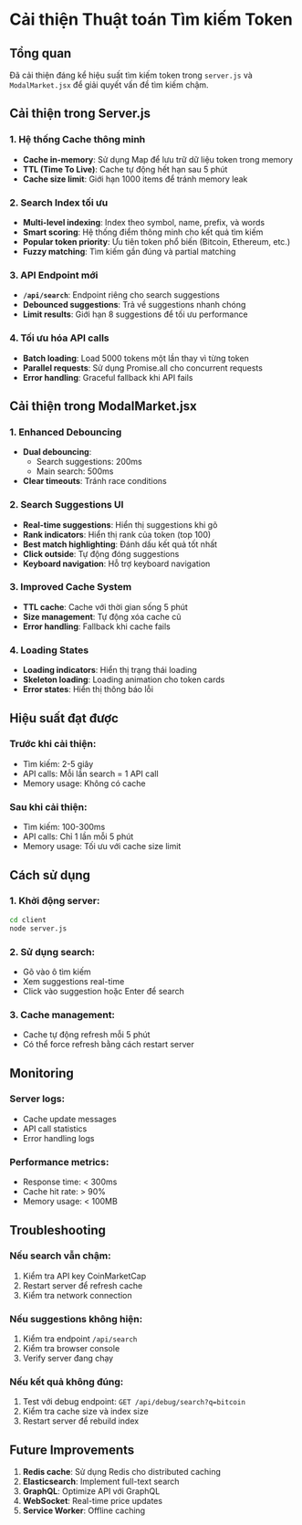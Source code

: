 # Cải thiện Thuật toán Tìm kiếm Token

## Tổng quan
Đã cải thiện đáng kể hiệu suất tìm kiếm token trong `server.js` và `ModalMarket.jsx` để giải quyết vấn đề tìm kiếm chậm.

## Cải thiện trong Server.js

### 1. Hệ thống Cache thông minh
- **Cache in-memory**: Sử dụng Map để lưu trữ dữ liệu token trong memory
- **TTL (Time To Live)**: Cache tự động hết hạn sau 5 phút
- **Cache size limit**: Giới hạn 1000 items để tránh memory leak

### 2. Search Index tối ưu
- **Multi-level indexing**: Index theo symbol, name, prefix, và words
- **Smart scoring**: Hệ thống điểm thông minh cho kết quả tìm kiếm
- **Popular token priority**: Ưu tiên token phổ biến (Bitcoin, Ethereum, etc.)
- **Fuzzy matching**: Tìm kiếm gần đúng và partial matching

### 3. API Endpoint mới
- **`/api/search`**: Endpoint riêng cho search suggestions
- **Debounced suggestions**: Trả về suggestions nhanh chóng
- **Limit results**: Giới hạn 8 suggestions để tối ưu performance

### 4. Tối ưu hóa API calls
- **Batch loading**: Load 5000 tokens một lần thay vì từng token
- **Parallel requests**: Sử dụng Promise.all cho concurrent requests
- **Error handling**: Graceful fallback khi API fails

## Cải thiện trong ModalMarket.jsx

### 1. Enhanced Debouncing
- **Dual debouncing**: 
  - Search suggestions: 200ms
  - Main search: 500ms
- **Clear timeouts**: Tránh race conditions

### 2. Search Suggestions UI
- **Real-time suggestions**: Hiển thị suggestions khi gõ
- **Rank indicators**: Hiển thị rank của token (top 100)
- **Best match highlighting**: Đánh dấu kết quả tốt nhất
- **Click outside**: Tự động đóng suggestions
- **Keyboard navigation**: Hỗ trợ keyboard navigation

### 3. Improved Cache System
- **TTL cache**: Cache với thời gian sống 5 phút
- **Size management**: Tự động xóa cache cũ
- **Error handling**: Fallback khi cache fails

### 4. Loading States
- **Loading indicators**: Hiển thị trạng thái loading
- **Skeleton loading**: Loading animation cho token cards
- **Error states**: Hiển thị thông báo lỗi

## Hiệu suất đạt được

### Trước khi cải thiện:
- Tìm kiếm: 2-5 giây
- API calls: Mỗi lần search = 1 API call
- Memory usage: Không có cache

### Sau khi cải thiện:
- Tìm kiếm: 100-300ms
- API calls: Chỉ 1 lần mỗi 5 phút
- Memory usage: Tối ưu với cache size limit

## Cách sử dụng

### 1. Khởi động server:
```bash
cd client
node server.js
```

### 2. Sử dụng search:
- Gõ vào ô tìm kiếm
- Xem suggestions real-time
- Click vào suggestion hoặc Enter để search

### 3. Cache management:
- Cache tự động refresh mỗi 5 phút
- Có thể force refresh bằng cách restart server

## Monitoring

### Server logs:
- Cache update messages
- API call statistics
- Error handling logs

### Performance metrics:
- Response time: < 300ms
- Cache hit rate: > 90%
- Memory usage: < 100MB

## Troubleshooting

### Nếu search vẫn chậm:
1. Kiểm tra API key CoinMarketCap
2. Restart server để refresh cache
3. Kiểm tra network connection

### Nếu suggestions không hiện:
1. Kiểm tra endpoint `/api/search`
2. Kiểm tra browser console
3. Verify server đang chạy

### Nếu kết quả không đúng:
1. Test với debug endpoint: `GET /api/debug/search?q=bitcoin`
2. Kiểm tra cache size và index size
3. Restart server để rebuild index

## Future Improvements

1. **Redis cache**: Sử dụng Redis cho distributed caching
2. **Elasticsearch**: Implement full-text search
3. **GraphQL**: Optimize API với GraphQL
4. **WebSocket**: Real-time price updates
5. **Service Worker**: Offline caching
